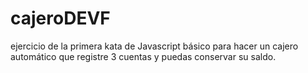 # cajeroDEVF

ejercicio de la primera kata de Javascript básico  para hacer un cajero  automático que registre 3 cuentas y puedas conservar su saldo. 
